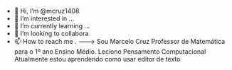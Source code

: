 - 👋 Hi, I’m @mcruz1408
- 👀 I’m interested in ...
- 🌱 I’m currently learning ...
- 💞️ I’m looking to collabora
- 📫 How to reach me .
--->
Sou Marcelo Cruz
Professor de Matemática para o 1º ano Ensino Médio.
Leciono Pensamento Computacional
Atualmente estou  aprendendo  como  usar editor de texto 
